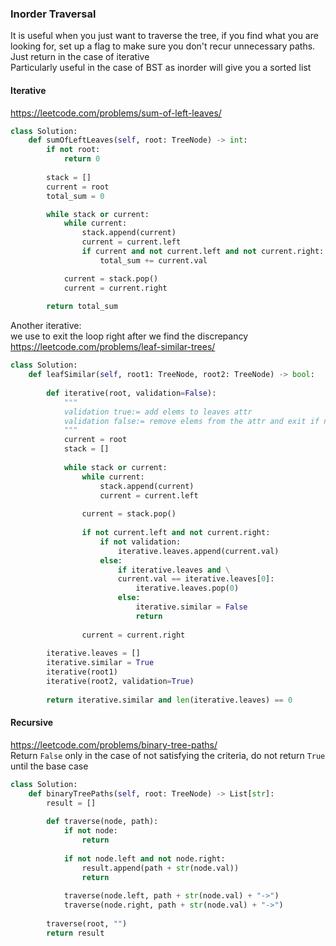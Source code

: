 ### Inorder Traversal


It is useful when you just want to traverse the tree, if you find what you are looking for, set up a flag to make sure you don't recur unnecessary paths. Just return in the case of iterative <br />
Particularly useful in the case of BST as inorder will give you a sorted list
#### Iterative
https://leetcode.com/problems/sum-of-left-leaves/
```py
class Solution:
    def sumOfLeftLeaves(self, root: TreeNode) -> int:
        if not root:
            return 0
        
        stack = []
        current = root
        total_sum = 0

        while stack or current:
            while current:
                stack.append(current)
                current = current.left
                if current and not current.left and not current.right:
                    total_sum += current.val

            current = stack.pop()
            current = current.right
            
        return total_sum
```
Another iterative: <br />
we use to exit the loop right after we find the discrepancy <br />
https://leetcode.com/problems/leaf-similar-trees/
```py
class Solution:
    def leafSimilar(self, root1: TreeNode, root2: TreeNode) -> bool:
        
        def iterative(root, validation=False):
            """
            validation true:= add elems to leaves attr
            validation false:= remove elems from the attr and exit if not match
            """
            current = root
            stack = []
            
            while stack or current:
                while current:
                    stack.append(current)
                    current = current.left
                
                current = stack.pop()
                
                if not current.left and not current.right:
                    if not validation:
                        iterative.leaves.append(current.val)
                    else:
                        if iterative.leaves and \
                        current.val == iterative.leaves[0]:
                            iterative.leaves.pop(0)
                        else:
                            iterative.similar = False
                            return
                
                current = current.right
        
        iterative.leaves = []
        iterative.similar = True
        iterative(root1)
        iterative(root2, validation=True)
        
        return iterative.similar and len(iterative.leaves) == 0
```
#### Recursive 
https://leetcode.com/problems/binary-tree-paths/ <br />
Return `False` only in the case of not satisfying the criteria, do not return `True` until the base case
```py
class Solution:
    def binaryTreePaths(self, root: TreeNode) -> List[str]:
        result = []
        
        def traverse(node, path):
            if not node:
                return
            
            if not node.left and not node.right:
                result.append(path + str(node.val))
                return            
            
            traverse(node.left, path + str(node.val) + "->")
            traverse(node.right, path + str(node.val) + "->")
            
        traverse(root, "")
        return result
```